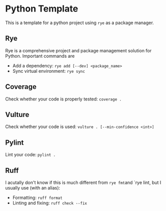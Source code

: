 # Python Template
This is a template for a python project using `rye` as a package manager.

## Rye
Rye is a comprehensive project and package management solution for Python. Important commands are
- Add a dependency: `rye add [--dev] <package_name>`
- Sync virtual environment: `rye sync`

## Coverage
Check whether your code is properly tested: `coverage .`

## Vulture
Check whether your code is used: `vulture . [--min-confidence <int>]`

## Pylint 
Lint your code: `pylint .`

## Ruff
I acutally don't know if this is much different from `rye fmt`and `rye lint, but I usually use (with an alias):
- Formatting: `ruff format`
- Linting and fixing: `ruff check --fix`
